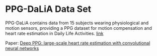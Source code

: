 # PPG-DaLiA Data Set

PPG-DaLiA contains data from 15 subjects wearing physiological and motion sensors, providing a PPG dataset for motion compensation and heart rate estimation in Daily Life Activities. [link](https://archive.ics.uci.edu/ml/datasets/PPG-DaLiA)

Paper: [Deep PPG: large-scale heart rate estimation with convolutional neural networks](https://dblp.org/rec/journals/sensors/ReissISL19.html?view=bibtex)
